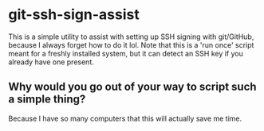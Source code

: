# git-ssh-sign-assist

This is a simple utility to assist with setting up SSH signing with git/GitHub, because I always forget how to do it lol.
Note that this is a 'run once' script meant for a freshly installed system, but it can detect an SSH key if you already have one present.

## Why would you go out of your way to script such a simple thing?

Because I have so many computers that this will actually save me time.
